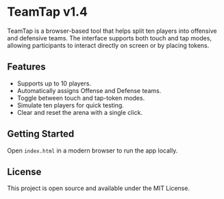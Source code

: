 # TeamTap v1.4

TeamTap is a browser-based tool that helps split ten players into offensive and defensive teams. The interface supports both touch and tap modes, allowing participants to interact directly on screen or by placing tokens.

## Features
- Supports up to 10 players.
- Automatically assigns Offense and Defense teams.
- Toggle between touch and tap-token modes.
- Simulate ten players for quick testing.
- Clear and reset the arena with a single click.

## Getting Started
Open `index.html` in a modern browser to run the app locally.

## License
This project is open source and available under the MIT License.
